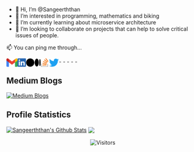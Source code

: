 - 👋 Hi, I’m @Sangeerththan
- 👀 I’m interested in programming, mathematics and biking
- 🌱 I’m currently learning about microservice architecture
- 💞️ I’m looking to collaborate on projects that can help to solve critical issues of people.

<p  align="left"> 📫 You can ping me through... </p>

-[<img align="left" alt="Sangeerththan" height="22px" src="./icons/Gmail.png" />](mailto:sangeerththan.15@cse.mrt.ac.lk)
-[<img align="left" alt="Sangeerththan" height="22px" src="./icons/LinkedIn.png" />](https://www.linkedin.com/in/sangeerththanbalachandran/)
-[<img align="left" alt="Sangeerththan" height="22px" src="./icons/Medium.png" />](https://www.linkedin.com/in/sangeerththanbalachandran/)
-[<img align="left" alt="Sangeerththan" height="22px" src="./icons/StackOverflow.png" />](https://stackoverflow.com/users/9538584/sangeerththan-b)
-[<img align="left" alt="Sangeerththan" height="22px" src="./icons/Twitter.png" />](https://twitter.com/sangeerth20)

## Medium Blogs
[![Medium Blogs](https://github-readme-medium-card-119xojrqa-sangeerththan.vercel.app/getMediumBlogs?username=sangeerththanbalachandran&type=vertical&limit=7)](https://medium.com/@sangeerththanbalachandran)

## Profile Statistics

<a href="https://github-readme-stats.vercel.app/api?username=Sangeerththan&show_icons=true&hide_border=true&count_private=true&include_all_commits=true&theme=radical">
<img align="center" alt="Sangeerththan's Github Stats" src="https://github-readme-stats.vercel.app/api?username=Sangeerththan&show_icons=true&hide_border=true&count_private=true&include_all_commits=true&theme=radical" /></a>


<a href="https://github-readme-stats.vercel.app/api/top-langs/?username=Sangeerththan&langs_count=10&layout=compact&theme=radical">
  <img align="center" src="https://github-readme-stats.vercel.app/api/top-langs/?username=Sangeerththan&langs_count=10&layout=compact&theme=radical" />
</a>

<p align=center>                           
  <img align=center  src="https://visitor-badge.laobi.icu/badge?page_id=sangeerththan" alt="Visitors">                     
</p>